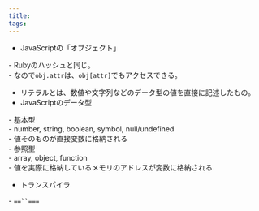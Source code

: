 ```yaml
---
title: 
tags: 
---
```

  * JavaScriptの「オブジェクト」

\- Rubyのハッシュと同じ。  
\- なので`obj.attr`は、`obj[attr]`でもアクセスできる。

  * リテラルとは、数値や文字列などのデータ型の値を直接に記述したもの。
  * JavaScriptのデータ型

\- 基本型  
\- number, string, boolean, symbol, null/undefined  
\- 値そのものが直接変数に格納される  
\- 参照型  
\- array, object, function  
\- 値を実際に格納しているメモリのアドレスが変数に格納される  
  

  * トランスパイラ

\- `==``===`